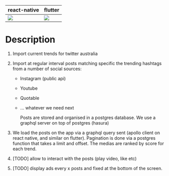 | react-native                  | flutter                  |
| ----------------------------- | ------------------------ |
| ![](current-react-native.gif) | ![](current-flutter.gif) |

# Description

1. Import current trends for twitter australia
2. Import at regular interval posts matching specific the trending hashtags from a number of social sources:

   - Instagram (public api)
   - Youtube
   - Quotable
   - ... whatever we need next

     Posts are stored and organised in a postgres database.
     We use a graphql server on top of postgres (hasura)

3. We load the posts on the app via a graphql query sent (apollo client on react native, and similar on flutter). Pagination is done via a postgres function that takes a limit and offset. The medias are ranked by score for each trend.
4. [TODO] allow to interact with the posts (play video, like etc)
5. [TODO] display ads every x posts and fixed at the bottom of the screen.
